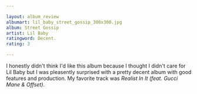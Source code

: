```yaml
---

layout: album_review
albumart: lil_baby_street_gossip_300x300.jpg
album: Street Gossip
artist: Lil Baby
ratingword: Decent.
rating: 3

---
```


I honestly didn't think I'd like this album because I thought I didn't care for Lil Baby but I was pleasently surprised with a pretty decent album with good features and production. My favorite track was *Realist In It (feat. Gucci Mane &amp; Offset)*.
